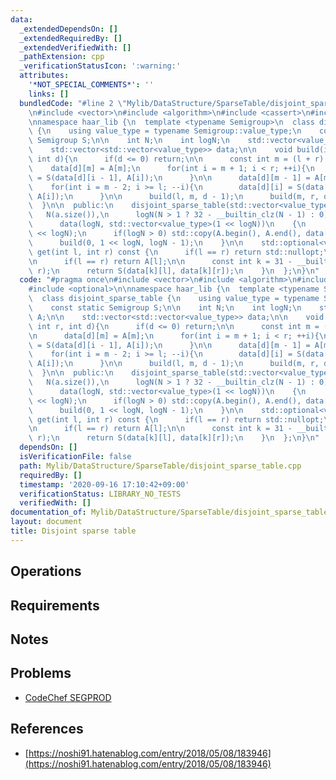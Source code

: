 ```yaml
---
data:
  _extendedDependsOn: []
  _extendedRequiredBy: []
  _extendedVerifiedWith: []
  _pathExtension: cpp
  _verificationStatusIcon: ':warning:'
  attributes:
    '*NOT_SPECIAL_COMMENTS*': ''
    links: []
  bundledCode: "#line 2 \"Mylib/DataStructure/SparseTable/disjoint_sparse_table.cpp\"\
    \n#include <vector>\n#include <algorithm>\n#include <cassert>\n#include <optional>\n\
    \nnamespace haar_lib {\n  template <typename Semigroup>\n  class disjoint_sparse_table\
    \ {\n    using value_type = typename Semigroup::value_type;\n    const static\
    \ Semigroup S;\n\n    int N;\n    int logN;\n    std::vector<value_type> A;\n\n\
    \    std::vector<std::vector<value_type>> data;\n\n    void build(int l, int r,\
    \ int d){\n      if(d <= 0) return;\n\n      const int m = (l + r) / 2;\n\n  \
    \    data[d][m] = A[m];\n      for(int i = m + 1; i < r; ++i){\n        data[d][i]\
    \ = S(data[d][i - 1], A[i]);\n      }\n\n      data[d][m - 1] = A[m - 1];\n  \
    \    for(int i = m - 2; i >= l; --i){\n        data[d][i] = S(data[d][i + 1],\
    \ A[i]);\n      }\n\n      build(l, m, d - 1);\n      build(m, r, d - 1);\n  \
    \  }\n\n  public:\n    disjoint_sparse_table(std::vector<value_type> a):\n   \
    \   N(a.size()),\n      logN(N > 1 ? 32 - __builtin_clz(N - 1) : 0),\n      A(a),\n\
    \      data(logN, std::vector<value_type>(1 << logN))\n    {\n      A.resize(1\
    \ << logN);\n      if(logN > 0) std::copy(A.begin(), A.end(), data[0].begin());\n\
    \      build(0, 1 << logN, logN - 1);\n    }\n\n    std::optional<value_type>\
    \ get(int l, int r) const {\n      if(l == r) return std::nullopt;\n      --r;\n\
    \n      if(l == r) return A[l];\n\n      const int k = 31 - __builtin_clz(l ^\
    \ r);\n      return S(data[k][l], data[k][r]);\n    }\n  };\n}\n"
  code: "#pragma once\n#include <vector>\n#include <algorithm>\n#include <cassert>\n\
    #include <optional>\n\nnamespace haar_lib {\n  template <typename Semigroup>\n\
    \  class disjoint_sparse_table {\n    using value_type = typename Semigroup::value_type;\n\
    \    const static Semigroup S;\n\n    int N;\n    int logN;\n    std::vector<value_type>\
    \ A;\n\n    std::vector<std::vector<value_type>> data;\n\n    void build(int l,\
    \ int r, int d){\n      if(d <= 0) return;\n\n      const int m = (l + r) / 2;\n\
    \n      data[d][m] = A[m];\n      for(int i = m + 1; i < r; ++i){\n        data[d][i]\
    \ = S(data[d][i - 1], A[i]);\n      }\n\n      data[d][m - 1] = A[m - 1];\n  \
    \    for(int i = m - 2; i >= l; --i){\n        data[d][i] = S(data[d][i + 1],\
    \ A[i]);\n      }\n\n      build(l, m, d - 1);\n      build(m, r, d - 1);\n  \
    \  }\n\n  public:\n    disjoint_sparse_table(std::vector<value_type> a):\n   \
    \   N(a.size()),\n      logN(N > 1 ? 32 - __builtin_clz(N - 1) : 0),\n      A(a),\n\
    \      data(logN, std::vector<value_type>(1 << logN))\n    {\n      A.resize(1\
    \ << logN);\n      if(logN > 0) std::copy(A.begin(), A.end(), data[0].begin());\n\
    \      build(0, 1 << logN, logN - 1);\n    }\n\n    std::optional<value_type>\
    \ get(int l, int r) const {\n      if(l == r) return std::nullopt;\n      --r;\n\
    \n      if(l == r) return A[l];\n\n      const int k = 31 - __builtin_clz(l ^\
    \ r);\n      return S(data[k][l], data[k][r]);\n    }\n  };\n}\n"
  dependsOn: []
  isVerificationFile: false
  path: Mylib/DataStructure/SparseTable/disjoint_sparse_table.cpp
  requiredBy: []
  timestamp: '2020-09-16 17:10:42+09:00'
  verificationStatus: LIBRARY_NO_TESTS
  verifiedWith: []
documentation_of: Mylib/DataStructure/SparseTable/disjoint_sparse_table.cpp
layout: document
title: Disjoint sparse table
---
```


## Operations

## Requirements

## Notes

## Problems

- [CodeChef SEGPROD](https://www.codechef.com/problems/SEGPROD)

## References

- [https://noshi91.hatenablog.com/entry/2018/05/08/183946](https://noshi91.hatenablog.com/entry/2018/05/08/183946)
